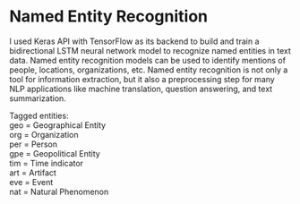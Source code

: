 # Named Entity Recognition

I used Keras API with TensorFlow as its backend to build and train a bidirectional LSTM neural network model
to recognize named entities in text data. Named entity recognition models can be used to identify mentions of people, 
locations, organizations, etc. Named entity recognition is not only a tool for information extraction, 
but it also a preprocessing step for many NLP applications like machine translation, question answering, 
and text summarization.

Tagged entities:\
geo = Geographical Entity\
org = Organization\
per = Person\
gpe = Geopolitical Entity\
tim = Time indicator\
art = Artifact\
eve = Event\
nat = Natural Phenomenon